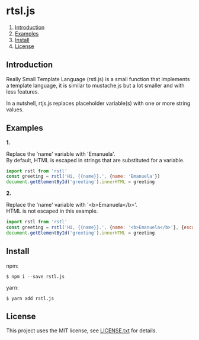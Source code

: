 # rtsl.js

1. <a href='#introduction'>Introduction</a>
2. <a href='#examples'>Examples</a>
3. <a href='#install'>Install</a>
4. <a href='#license'>License </a>

## <a id='#introduction'>Introduction</a>

Really Small Template Language (rstl.js) is a small function that implements
a template language, it is similar to mustache.js but a lot smaller and with 
less features.

In a nutshell, rtjs.js replaces placeholder variable(s) with one or more string 
values.

## <a id='examples'>Examples</a> 

__1.__

Replace the 'name' variable with 'Emanuela'.  
By default, HTML is escaped in strings that are substituted for a variable. 

```javascript
import rstl from 'rstl'
const greeting = rstl('Hi, {{name}}.', {name: 'Emanuela'})
document.getElementById('greeting').innerHTML = greeting
```

__2.__

Replace the 'name' variable with '&lt;b&gt;Emanuela&lt;/b&gt;'.  
HTML is not escaped in this example.

```javascript
import rstl from 'rstl'
const greeting = rstl('Hi, {{name}}.', {name: '<b>Emanuela</b>'}, {escapeHTML: false})
document.getElementById('greeting').innerHTML = greeting
```

## <a id='install'>Install</a>

npm:

    $ npm i --save rstl.js

yarn:

    $ yarn add rstl.js
    
## <a id='license'>License</a> 

This project uses the MIT license, see [LICENSE.txt](./LICENSE.txt) for details.